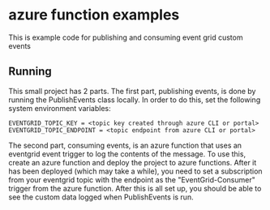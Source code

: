 # azure function examples
This is example code for publishing and consuming event grid custom events

## Running
This small project has 2 parts. The first part, publishing events, is done by 
running the PublishEvents class locally. In order to do this, set the following 
system environment variables:
```
EVENTGRID_TOPIC_KEY = <topic key created through azure CLI or portal>
EVENTGRID_TOPIC_ENDPOINT = <topic endpoint from azure CLI or portal>
```

The second part, consuming events, is an azure function that uses an eventgrid 
event trigger to log the contents of the message. To use this, create an azure 
function and deploy the project to azure functions. After it has been deployed 
(which may take a while), you need to set a subscription from your eventgrid 
topic with the endpoint as the "EventGrid-Consumer" trigger from the azure
function. After this is all set up, you should be able to see the custom data
logged when PublishEvents is run.